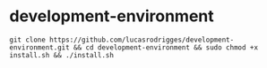# development-environment

```
git clone https://github.com/lucasrodrigges/development-environment.git && cd development-environment && sudo chmod +x install.sh && ./install.sh
```